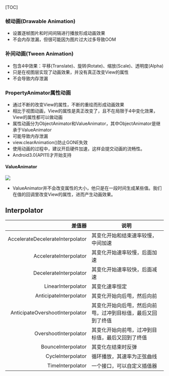 [TOC]

### 帧动画(Drawable Animation)
* 设置逐帧图片和时间间隔进行播放形成动画效果
* 不会内存泄漏，但很可能因为图片过大过多导致OOM

### 补间动画(Tween Animation)
* 包含4中效果：平移(Translate)、旋转(Rotate)、缩放(Scale)、透明度(Alpha)
* 只是在视图层实现了动画效果，并没有真正改变View的属性
* 不会导致内存泄漏

### PropertyAnimator属性动画
* 通过不断的改变View的属性，不断的重绘而形成动画效果
* 相比于视图动画，View的属性是真正改变了，且不在局限于4中变化效果，View的属性都可以做动画
* 属性动画分为ObjectAnimator和ValueAnimator，其中ObjectAnimator是继承于ValueAnimator
* 可能导致内存泄漏
* view.clearAnimation()防止GONE失效
* 使用动画的过程中，建议开启硬件加速，这样会提交动画的流畅性。
* Android3.0(API11)才开始支持

#### ValueAnimator
![](https://gitee.com/hysbtr/pic/raw/master/ValueAnimator.png)

* ValueAnimator并不会改变属性的大小，他只是在一段时间生成某些值。我们在值的回调里改变View的属性，进而产生动画效果。

## Interpolator
差值器 | 说明
---: | ---
AccelerateDecelerateInterpolator | 其变化开始和结束速率较慢，中间加速
AccelerateInterpolator | 其变化开始速率较慢，后面加速
DecelerateInterpolator | 其变化开始速率较快，后面减速
LinearInterpolator | 其变化速率恒定
AnticipateInterpolator | 其变化开始向后甩，然后向前
AnticipateOvershootInterpolator | 其变化开始向后甩，然后向前甩，过冲到目标值，最后又回到了终值
OvershootInterpolator | 其变化开始向前甩，过冲到目标值，最后又回到了终值
BounceInterpolator | 其变化在结束时反弹
CycleInterpolator | 循环播放，其速率为正弦曲线
TimeInterpolator | 一个接口，可以自定义插值器
